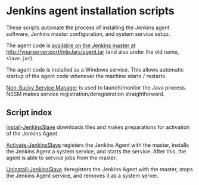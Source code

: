 # Jenkins agent installation scripts

These scripts automate the process of installing the Jenkins agent software, Jenkins master configuration, and system service setup.

The agent code is [available on the Jenkins master at http://yourserver:port/jnlpJars/agent.jar](https://wiki.jenkins.io/display/JENKINS/Distributed+builds) (and also under the old name, `slave.jar`).

The agent code is installed as a Windows service. This allows automatic startup of the agent code whenever the machine starts / restarts.

[Non-Sucky Service Manager](https://nssm.cc/) is used to launch/monitor the Java process. NSSM makes service registration/deregistration straightforward.

## Script index

[Install-JenkinsSlave](Install-JenkinsSlave.ps1) downloads files and makes preparations for activation of the Jenkins Agent.

[Activate-JenkinsSlave](Activate-JenkinsSlave.ps1) registers the Jenkins Agent with the master, installs the Jenkins Agent a system service, and starts the service. After this, the agent is able to service jobs from the master.

[Uninstall-JenkinsSlave](Uninstal-JenkinsSlave.ps1) deregisters the Jenkins Agent with the master, stops the Jenkins Agent service, and removes it as a system server.
